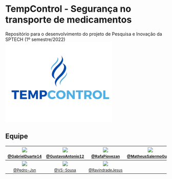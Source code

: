   # TempControl - Segurança no transporte de medicamentos
Repositório para o desenvolvimento do projeto de Pesquisa e Inovação da SPTECH (1º semestre/2022)
<img src="img/TempControl Sem Fundo.png" alt="Logo Empresa" style="height: 250px; "/>
## Equipe 



| [<img src="https://avatars.githubusercontent.com/GabrielDuarte14" width="115"><br><small>@GabrielDuarte14</small>](https://github.com/GabrielDuarte14) | [<img src="https://avatars.githubusercontent.com/GustavoAntonio12" width="115"><br><small>@GustavoAntonio12</small>](https://github.com/GustavoAntonio12) | [<img src="https://avatars.githubusercontent.com/RafaPiovezan" width="115"><br><small>@RafaPiovezan</small>](https://github.com/RafaPiovezan) |  [<img src="https://avatars.githubusercontent.com/MatheusSalermoGuirao" width="115"><br><small>@MatheusSalermoGuirao</small>](https://github.com/MatheusSalermoGuirao) | 
| :---: | :---: | :---: | :---: |
| [<img src="https://avatars.githubusercontent.com/Pedro-Jsn" width="115"><br><small>@Pedro-Jsn</small>](https://github.com/Pedro-Jsn) | [<img src="https://avatars.githubusercontent.com/VS-Sousa" width="115"><br><small>@VS-Sousa</small>](https://github.com/VS-Sousa) | [<img src="https://avatars.githubusercontent.com/RavindradeJesus" width="115"><br><small>@RavindradeJesus</small>](https://github.com/RavindradeJesus) |
 
